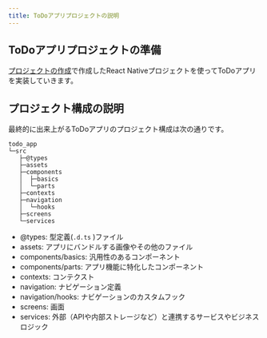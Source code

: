 ```yaml
---
title: ToDoアプリプロジェクトの説明
---
```


## ToDoアプリプロジェクトの準備

[プロジェクトの作成](../getting-started/create-project.md)で作成したReact Nativeプロジェクトを使ってToDoアプリを実装していきます。

## プロジェクト構成の説明

最終的に出来上がるToDoアプリのプロジェクト構成は次の通りです。

```console
todo_app
└─src
   ├─@types
   ├─assets
   ├─components
   │  ├─basics
   │  └─parts
   ├─contexts
   ├─navigation
   │  └─hooks
   ├─screens
   └─services
```

- @types: 型定義(`.d.ts` )ファイル
- assets: アプリにバンドルする画像やその他のファイル
- components/basics: 汎用性のあるコンポーネント
- components/parts: アプリ機能に特化したコンポーネント
- contexts: コンテクスト
- navigation: ナビゲーション定義
- navigation/hooks: ナビゲーションのカスタムフック
- screens: 画面
- services: 外部（APIや内部ストレージなど）と連携するサービスやビジネスロジック
